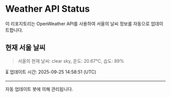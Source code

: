 
# Weather API Status

이 리포지토리는 OpenWeather API를 사용하여 서울의 날씨 정보를 자동으로 업데이트합니다.

## 현재 서울 날씨
> 서울의 현재 날씨: clear sky, 온도: 20.67°C, 습도: 89%

⏳ 업데이트 시간: 2025-09-25 14:58:51 (UTC)

---
자동 업데이트 봇에 의해 관리됩니다.
